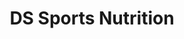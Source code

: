 ---
title: "DS Sports Nutrition"
url: /scottsdale/ds-sports-nutrition/
shop: nutrition supplements
---